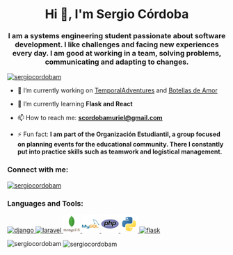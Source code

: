 <h1 align="center">Hi 👋, I'm Sergio Córdoba</h1>
<h3 align="center">I am a systems engineering student passionate about software development. I like challenges and facing new experiences every day. I am good at working in a team, solving problems, communicating and adapting to changes.</h3>

<p align="left"> <a href="https://github.com/ryo-ma/github-profile-trophy"><img src="https://github-profile-trophy.vercel.app/?username=sergiocordobam" alt="sergiocordobam" /></a> </p>

- 🔭 I’m currently working on [TemporalAdventures](https://github.com/mstermigol/TemporalAdventures.git) and [Botellas de Amor](https://github.com/ZephyrusP2/Botellas-de-Amor.git)

- 🌱 I’m currently learning **Flask and React**

- 📫 How to reach me: **scordobamuriel@gmail.com**

- ⚡ Fun fact: **I am part of the Organización Estudiantil, a group focused on planning events for the educational community. There I constantly put into practice skills such as teamwork and logistical management.**

<h3 align="left">Connect with me:</h3>
<p align="left">
<a href="https://linkedin.com/in/sergiocordobam" target="blank"><img align="center" src="https://raw.githubusercontent.com/rahuldkjain/github-profile-readme-generator/master/src/images/icons/Social/linked-in-alt.svg" alt="sergiocordobam" height="30" width="40" /></a>
</p>

<h3 align="left">Languages and Tools:</h3>
<p align="left"> <a href="https://www.djangoproject.com/" target="_blank" rel="noreferrer"> <img src="https://cdn.worldvectorlogo.com/logos/django.svg" alt="django" width="40" height="40"/> </a> <a href="https://laravel.com/" target="_blank" rel="noreferrer"> <img src="https://cdn.worldvectorlogo.com/logos/laravel-2.svg" alt="laravel" width="40" height="40"/> </a> <a href="https://www.mongodb.com/" target="_blank" rel="noreferrer"> <img src="https://raw.githubusercontent.com/devicons/devicon/master/icons/mongodb/mongodb-original-wordmark.svg" alt="mongodb" width="40" height="40"/> </a> <a href="https://www.mysql.com/" target="_blank" rel="noreferrer"> <img src="https://raw.githubusercontent.com/devicons/devicon/master/icons/mysql/mysql-original-wordmark.svg" alt="mysql" width="40" height="40"/> </a> <a href="https://www.php.net" target="_blank" rel="noreferrer"> <img src="https://raw.githubusercontent.com/devicons/devicon/master/icons/php/php-original.svg" alt="php" width="40" height="40"/> </a> <a href="https://www.python.org" target="_blank" rel="noreferrer"> <img src="https://raw.githubusercontent.com/devicons/devicon/master/icons/python/python-original.svg" alt="python" width="40" height="40"/> </a>  <a href="https://flask.palletsprojects.com/en/3.0.x/" target="_blank" rel="noreferrer"> <img src="https://www.vectorlogo.zone/logos/pocoo_flask/pocoo_flask-icon.svg" alt="flask" width="40" height="40"/> </a></p>

<p><img align="left" src="https://github-readme-stats.vercel.app/api/top-langs?username=sergiocordobam&show_icons=true&locale=en&layout=compact" alt="sergiocordobam" /></p>

<p>&nbsp;<img align="center" src="https://github-readme-stats.vercel.app/api?username=sergiocordobam&show_icons=true&locale=en" alt="sergiocordobam" /></p>
